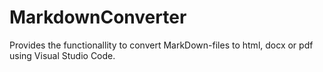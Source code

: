 # MarkdownConverter
Provides the functionallity to convert MarkDown-files to html, docx or pdf using Visual Studio Code.
